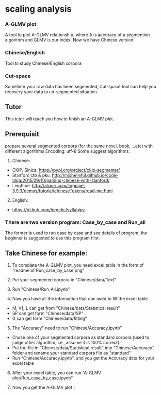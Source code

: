 # scaling analysis

### A-GLMV plot
A tool to plot A-GLMV relationship, where A is accuracy of a segmention algorithm and GLMV is our index.
Now we have Chinese version
### Chinese/English
Tool to study Chinese/English corpora
### Cut-space
Sometime your raw data has been segmented, Cut-space tool can help you recovery your data to un-segmented situation.

Tutor
-------------------
This tutor will teach you how to finish an A-GLMV plot.
## Prerequisit
prepare several segmented corpora (for the same novel, book, ...etc) with different algorithms
Encoding: utf-8
Some suggest algorithms:

1. Chinese:
* CKIP, Sinica. https://pypi.org/project/ckip-segmenter/
* Stanford ctb & pku. http://michelleful.github.io/code-blog/2015/09/10/parsing-chinese-with-stanford/
* LingPipe. http://alias-i.com/lingpipe-3.9.3/demos/tutorial/chineseTokens/read-me.html

2. English:
* https://github.com/henchc/syllabipy

### There are two version program: Case_by_case and Run_all

The former is used to run case by case and see details of program, the beginner is suggested to use this program first.

## Take Chinese for example:

1. To complete the A-GLMV plot, you need excel table in the form of "readme of Run_case_by_case.png"

2. Put your segmented corpora in "Chinese/data/Text"

3. Run "Chinese/Run_All.ipynb"

4. Now you have all the information that can used to fill the excel table
* M, V1, L can get from "Chinese/data/Statistical result"
* SP can get form "Chinese/data/SP"
* G can get form "Chinese/data/fitting"

5. The "Accuracy" need to run "Chinese/Accuracy.ipynb"
* Chose one of your segmented corpora as standard corpora (used to judge other algorithm, i.e., assume it is 100% correct)
* Put the file in "Chinese/data/Statistical result" into "Chinese/Accuracy" folder and rename your standard corpora file as "standard"
* Run "Chinese/Accuracy.ipynb", and you get the Accuracy data for your excel table

6. After your excel table, you can run "A-GLMV plot/Run_case_by_case.ipynb"

7. Now you get the A-GLMV plot !
